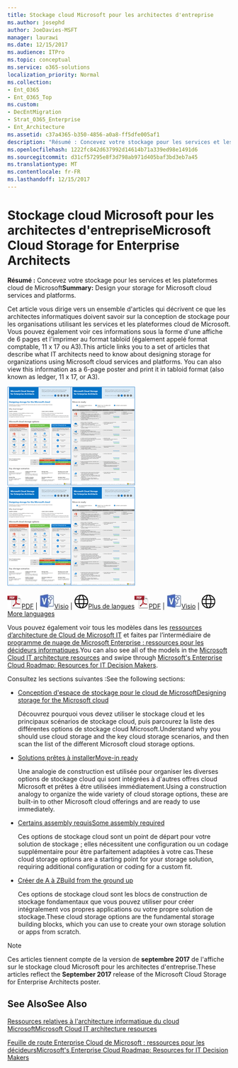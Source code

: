 ```yaml
---
title: Stockage cloud Microsoft pour les architectes d'entreprise
ms.author: josephd
author: JoeDavies-MSFT
manager: laurawi
ms.date: 12/15/2017
ms.audience: ITPro
ms.topic: conceptual
ms.service: o365-solutions
localization_priority: Normal
ms.collection:
- Ent_O365
- Ent_O365_Top
ms.custom:
- DecEntMigration
- Strat_O365_Enterprise
- Ent_Architecture
ms.assetid: c37a4365-b350-4856-a0a8-ff5dfe005af1
description: "Résumé : Concevez votre stockage pour les services et les plateformes cloud de Microsoft"
ms.openlocfilehash: 1222fc842d637992d14614b71a339ed98e1491d6
ms.sourcegitcommit: d31cf57295e8f3d798ab971d405baf3bd3eb7a45
ms.translationtype: MT
ms.contentlocale: fr-FR
ms.lasthandoff: 12/15/2017
---
```

# <a name="microsoft-cloud-storage-for-enterprise-architects"></a><span data-ttu-id="7b6b2-103">Stockage cloud Microsoft pour les architectes d'entreprise</span><span class="sxs-lookup"><span data-stu-id="7b6b2-103">Microsoft Cloud Storage for Enterprise Architects</span></span>

 <span data-ttu-id="7b6b2-104">**Résumé :** Concevez votre stockage pour les services et les plateformes cloud de Microsoft</span><span class="sxs-lookup"><span data-stu-id="7b6b2-104">**Summary:** Design your storage for Microsoft cloud services and platforms.</span></span>
  
<span data-ttu-id="7b6b2-p101">Cet article vous dirige vers un ensemble d'articles qui décrivent ce que les architectes informatiques doivent savoir sur la conception de stockage pour les organisations utilisant les services et les plateformes cloud de Microsoft. Vous pouvez également voir ces informations sous la forme d'une affiche de 6 pages et l'imprimer au format tabloïd (également appelé format comptable, 11 x 17 ou A3).</span><span class="sxs-lookup"><span data-stu-id="7b6b2-p101">This article links you to a set of articles that describe what IT architects need to know about designing storage for organizations using Microsoft cloud services and platforms. You can also view this information as a 6-page poster and print it in tabloid format (also known as ledger, 11 x 17, or A3).</span></span>
  
<span data-ttu-id="7b6b2-107">[![Image du curseur de défilement pour le modèle de stockage cloud de Microsoft](images/0d4e2eb9-1109-4b3b-bf9e-2f3eff2e2cc4.png)  
](https://www.microsoft.com/download/details.aspx?id=49552)</span><span class="sxs-lookup"><span data-stu-id="7b6b2-107">[![Thumb image for Microsoft cloud storage model](images/0d4e2eb9-1109-4b3b-bf9e-2f3eff2e2cc4.png)  
](https://www.microsoft.com/download/details.aspx?id=49552)</span></span>
  
<span data-ttu-id="7b6b2-108">![Fichier PDF](images/ITPro_Other_PDFicon.png)[PDF](https://go.microsoft.com/fwlink/p/?linkid=842079) | ![Fichier Visio](images/ITPro_Other_VisioIcon.jpg)[Visio](https://go.microsoft.com/fwlink/p/?linkid=842080) | ![Affichage d'une page contenant des versions dans d'autres langues](images/e16c992d-b0f8-48ae-bf44-db7a9fcaab9e.png)[Plus de langues](https://www.microsoft.com/download/details.aspx?id=49552)</span><span class="sxs-lookup"><span data-stu-id="7b6b2-108">![PDF file](images/ITPro_Other_PDFicon.png)[PDF](https://go.microsoft.com/fwlink/p/?linkid=842079) | ![Visio file](images/ITPro_Other_VisioIcon.jpg)[Visio](https://go.microsoft.com/fwlink/p/?linkid=842080) | ![See a page with versions in additional languages](images/e16c992d-b0f8-48ae-bf44-db7a9fcaab9e.png)[More languages](https://www.microsoft.com/download/details.aspx?id=49552)</span></span>
  
<span data-ttu-id="7b6b2-109">Vous pouvez également voir tous les modèles dans les [ressources d’architecture de Cloud de Microsoft IT](microsoft-cloud-it-architecture-resources.md) et faites par l’intermédiaire de [programme de nuage de Microsoft Enterprise : ressources pour les décideurs informatiques](https://aka.ms/cloudarchitecture).</span><span class="sxs-lookup"><span data-stu-id="7b6b2-109">You can also see all of the models in the [Microsoft Cloud IT architecture resources](microsoft-cloud-it-architecture-resources.md) and swipe through [Microsoft's Enterprise Cloud Roadmap: Resources for IT Decision Makers](https://aka.ms/cloudarchitecture).</span></span>
  
<span data-ttu-id="7b6b2-110">Consultez les sections suivantes :</span><span class="sxs-lookup"><span data-stu-id="7b6b2-110">See the following sections:</span></span>
  
- [<span data-ttu-id="7b6b2-111">Conception d'espace de stockage pour le cloud de Microsoft</span><span class="sxs-lookup"><span data-stu-id="7b6b2-111">Designing storage for the Microsoft cloud</span></span>](designing-storage-for-the-microsoft-cloud.md)
    
    <span data-ttu-id="7b6b2-112">Découvrez pourquoi vous devez utiliser le stockage cloud et les principaux scénarios de stockage cloud, puis parcourez la liste des différentes options de stockage cloud Microsoft.</span><span class="sxs-lookup"><span data-stu-id="7b6b2-112">Understand why you should use cloud storage and the key cloud storage scenarios, and then scan the list of the different Microsoft cloud storage options.</span></span>
    
- [<span data-ttu-id="7b6b2-113">Solutions prêtes à installer</span><span class="sxs-lookup"><span data-stu-id="7b6b2-113">Move-in ready</span></span>](move-in-ready.md)
    
    <span data-ttu-id="7b6b2-114">Une analogie de construction est utilisée pour organiser les diverses options de stockage cloud qui sont intégrées à d'autres offres cloud Microsoft et prêtes à être utilisées immédiatement.</span><span class="sxs-lookup"><span data-stu-id="7b6b2-114">Using a construction analogy to organize the wide variety of cloud storage options, these are built-in to other Microsoft cloud offerings and are ready to use immediately.</span></span>
    
- [<span data-ttu-id="7b6b2-115">Certains assembly requis</span><span class="sxs-lookup"><span data-stu-id="7b6b2-115">Some assembly required</span></span>](some-assembly-required.md)
    
    <span data-ttu-id="7b6b2-116">Ces options de stockage cloud sont un point de départ pour votre solution de stockage ; elles nécessitent une configuration ou un codage supplémentaire pour être parfaitement adaptées à votre cas.</span><span class="sxs-lookup"><span data-stu-id="7b6b2-116">These cloud storage options are a starting point for your storage solution, requiring additional configuration or coding for a custom fit.</span></span>
    
- [<span data-ttu-id="7b6b2-117">Créer de A à Z</span><span class="sxs-lookup"><span data-stu-id="7b6b2-117">Build from the ground up</span></span>](build-from-the-ground-up.md)
    
    <span data-ttu-id="7b6b2-118">Ces options de stockage cloud sont les blocs de construction de stockage fondamentaux que vous pouvez utiliser pour créer intégralement vos propres applications ou votre propre solution de stockage.</span><span class="sxs-lookup"><span data-stu-id="7b6b2-118">These cloud storage options are the fundamental storage building blocks, which you can use to create your own storage solution or apps from scratch.</span></span>
    
> [!NOTE]
> <span data-ttu-id="7b6b2-119">Ces articles tiennent compte de la version de **septembre 2017** de l'affiche sur le stockage cloud Microsoft pour les architectes d'entreprise.</span><span class="sxs-lookup"><span data-stu-id="7b6b2-119">These articles reflect the **September 2017** release of the Microsoft Cloud Storage for Enterprise Architects poster.</span></span>
  
## <a name="see-also"></a><span data-ttu-id="7b6b2-120">See Also</span><span class="sxs-lookup"><span data-stu-id="7b6b2-120">See Also</span></span>

[<span data-ttu-id="7b6b2-121">Ressources relatives à l'architecture informatique du cloud Microsoft</span><span class="sxs-lookup"><span data-stu-id="7b6b2-121">Microsoft Cloud IT architecture resources</span></span>](microsoft-cloud-it-architecture-resources.md)

[<span data-ttu-id="7b6b2-122">Feuille de route Enterprise Cloud de Microsoft : ressources pour les décideurs</span><span class="sxs-lookup"><span data-stu-id="7b6b2-122">Microsoft's Enterprise Cloud Roadmap: Resources for IT Decision Makers</span></span>](https://sway.com/FJ2xsyWtkJc2taRD)



